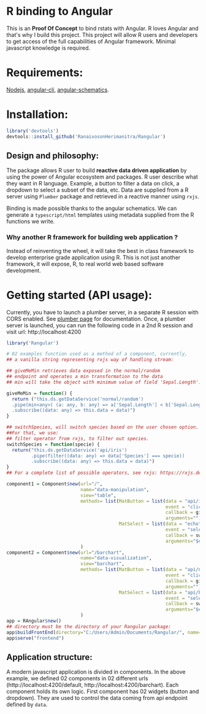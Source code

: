 # R binding to Angular
This is an **Proof Of Concept** to bind rstats with Angular. R loves Angular and that's why I build this project.
This project will allow R users and developers to get access of the full capabilities of Angular framework. Minimal javascript knowledge is required.

# Requirements:

[Nodejs](https://nodejs.org/en/download/), [angular-cli](https://angular.io/cli), [angular-schematics](https://blog.angular.io/schematics-an-introduction-dc1dfbc2a2b2).

# Installation:

```r
library('devtools')
devtools::install_github('RanaivosonHerimanitra/Rangular')
```


## Design and philosophy:

The package allows R user to build **reactive data driven application** by using the power of Angular ecosystem and packages. R user describe what they want in R language. Example, a button to filter a data on click, a dropdown to select a subset of the data, etc. Data are supplied from a R server using `Plumber` package and retrieved in a reactive manner using `rxjs`.

Binding is made possible thanks to the angular schematics.  We can generate a `typescript/html` templates using metadata supplied from the R functions we write.

### Why another R framework for building web application ?

Instead of reinventing the wheel, it will take the best in class framework to develop enterprise grade application using R. 
This is not just another framework, it will expose, R, to real world web based software development.

# Getting started (API usage):

Currently, you have to launch a plumber server, in a separate R session with CORS enabled. See [plumber page](https://www.rplumber.io/) for documentation. Once, a plumber server is launched, you can run the following code in a 2nd R session and visit url: http://localhost:4200

```r
library('Rangular')

# 02 examples function used as a method of a component, currently, 
## a vanilla string representing rxjs way of handling stream:

## giveMeMin retrieves data exposed in the normal/random 
## endpoint and operates a min transformation to the data
## min will take the object with minimum value of field 'Sepal.Length'.

giveMeMin = function() {
  return ("this.ds.getDataService('normal/random')
  .pipe(min<any>( (a: any, b: any) => a['Sepal.Length'] < b['Sepal.Length'] ? -1 : 1))
  .subscribe((data: any) => this.data = data)")
}

## switchSpecies, will switch species based on the user chosen option. 
##For that, we use:
## filter operator from rxjs, to filter out species.
switchSpecies = function(specie) {
  return("this.ds.getDataService('api/iris')
         .pipe(filter((data: any) => data['Species'] === specie))
         .subscribe((data: any) => this.data = data)")
}
## For a complete list of possible operators, see rxjs: https://rxjs.dev/api/operators

component1 = Component$new(url="/",
                           name="data-manipulation",
                           view="table",
                           methods= list(MatButton = list(data = "api/iris", 
                                                          event = "click",
                                                          callback = giveMeMin, 
                                                          arguments=""),
                                         MatSelect = list(data = "echo", 
                                                          event = "selectionChange",
                                                          callback = switchSpecies, 
                                                          arguments="$event"))
                           )
component2 = Component$new(url="/barchart",
                           name="data-visualization",
                           view="barchart",
                           methods= list(MatButton = list(data = "api/normal/random", 
                                                          event = "click",
                                                          callback = giveMeMin, 
                                                          arguments=""),
                                         MatSelect = list(data = "api/binomial/random", 
                                                          event = "selectionChange",
                                                          callback = switchSpecies, 
                                                          arguments="$event"))
                           )
app = RAngular$new()
## directory must be the directory of your Rangular package:
app$buildFrontEnd(directory="C:/Users/Admin/Documents/Rangular/", name="frontend", components= list(component1, component2))
app$serve("frontend")
```

## Application structure:

A modern javascript application is divided in components. In the above example, we defined 02 components in 02 different urls (http://localhost:4200/default, http://localhost:4200/barchart). Each component holds its own logic. First component has 02 widgets (button and dropdown). They are used to control the data coming from api endpoint defined by `data`.